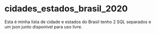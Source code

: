 # cidades_estados_brasil_2020
Esta é minha lista de cidade e estados do Brasil tenho 2 SQL separados e um json junto disponível para uso livre.
